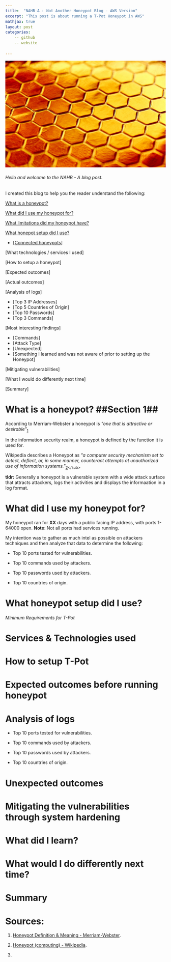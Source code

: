 ```yaml
---
title:  "NAHB-A : Not Another Honeypot Blog - AWS Version"
excerpt: "This post is about running a T-Pot Honeypot in AWS"
mathjax: true
layout: post
categories:
    -- github
    -- website

---
```


![Honey](https://raw.githubusercontent.com/matthewomccorkle/matthewomccorkle.github.io/master/_posts/assets/honey.jpg)

###### Hello and welcome to the NAHB - A blog post.

I created this blog to help you the reader understand the following:

[What is a honeypot?](#section-1)

[What did I use my honeypot for?]()

[What limitations did my honeypot have?]()

[What honepot setup did I use?]()

- [[Connected honeypots]]()

[What technologies / services I used]

[How to setup a honeypot]

[Expected outcomes]

[Actual outcomes]

[Analysis of logs]

- [Top 3 IP Addresses]
- [Top 5 Countries of Origin]
- [Top 10 Passwords]
- [Top 3 Commands]

[Most interesting findings]

- [Commands]
- [Attack Type]
- [Unexpected]
- [Something I learned and was not aware of prior to setting up the Honeypot]

[Mitigating vulnerabilities]

[What I would do differently next time]

[Summary]

# What is a honeypot? ##Section 1##

According to Merriam-Webster a honeypot is *"one that is attractive or desirable"*<sub>[1](https://www.merriam-webster.com/dictionary/honeypot)</sub>

In the information security realm, a honeypot is defined by the function it is used for. 

Wikipedia describes a Honeypot as *"a computer security mechanism set to detect, deflect, or, in some manner, counteract attempts at unauthorized use of information systems."*<sub>[2](https://en.wikipedia.org/wiki/Honeypot_(computing)#:~:text=a%20computer%20security%20mechanism%20set%20to%20detect%2C%20deflect%2C%20or%2C%20in%20some%20manner%2C%20counteract%20attempts%20at%20unauthorized%20use%20of%20information%20systems.)</sub>

**tldr:** Generally a honeypot is a vulnerable system with a wide attack surface that attracts attackers, logs their activities and displays the informaation in a log format. 

# What did I use my honeypot for?

My honeypot ran for **XX** days with a public facing IP address, with ports 1-64000 open. **Note**: Not all ports had services running. 

My intention was to gather as much intel as possible on attackers techniques and then analyze that data to determine the following:

- Top 10 ports tested for vulnerabilities.

- Top 10 commands used by attackers.

- Top 10 passwords used by attackers.

- Top 10 countries of origin.

# What honeypot setup did I use?

###### Minimum Requirements for T-Pot

# Services & Technologies used

# How to setup T-Pot

# Expected outcomes before running honeypot

# Analysis of logs

- Top 10 ports tested for vulnerabilities.

- Top 10 commands used by attackers.

- Top 10 passwords used by attackers.

- Top 10 countries of origin.

# Unexpected outcomes

# Mitigating the vulnerabilities through system hardening

# What did I learn?

# What would I do differently next time?

# Summary

# Sources:

1. [Honeypot Definition & Meaning - Merriam-Webster](https://www.merriam-webster.com/dictionary/honeypot).

2. [Honeypot (computing) - Wikipedia](https://en.wikipedia.org/wiki/Honeypot_(computing)#:~:text=a%20computer%20security%20mechanism%20set%20to%20detect%2C%20deflect%2C%20or%2C%20in%20some%20manner%2C%20counteract%20attempts%20at%20unauthorized%20use%20of%20information%20systems).

3. 
